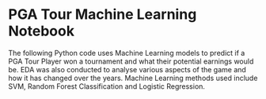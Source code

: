 # PGA Tour Machine Learning Notebook

The following Python code uses Machine Learning models to predict if a PGA Tour Player won a tournament and what their potential earnings would be. EDA was also conducted to analyse various aspects of the game and how it has changed over the years. Machine Learning methods used include SVM, Random Forest Classification and Logistic Regression. 
